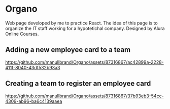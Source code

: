 # Organo

Web page developed by me to practice React. The idea of this page is to organize the IT staff working for a hypotetichal company. Designed by Alura Online Courses.

## Adding a new employee card to a team

https://github.com/manullbrand/Organo/assets/87316867/ac42899a-2228-411f-8040-43df532b93a3

## Creating a team to register an employee card

https://github.com/manullbrand/Organo/assets/87316867/37b93eb3-54cc-4309-ab96-ba6c4139aaea




